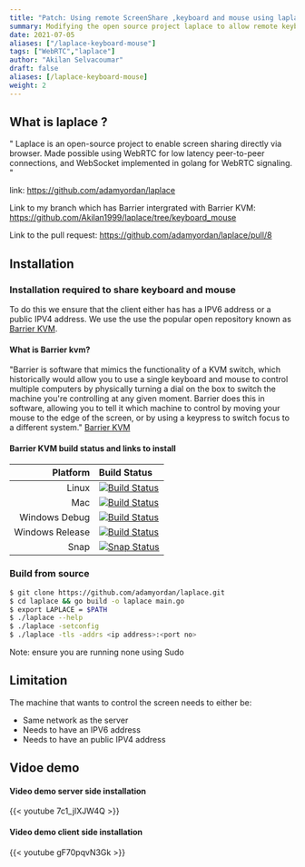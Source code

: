 ```yaml
---
title: "Patch: Using remote ScreenShare ,keyboard and mouse using laplace and Barrier"
summary: Modifying the open source project laplace to allow remote keyboard and mouse during screenshare
date: 2021-07-05
aliases: ["/laplace-keyboard-mouse"]
tags: ["WebRTC","laplace"]
author: "Akilan Selvacoumar"
draft: false 
aliases: [/laplace-keyboard-mouse]
weight: 2
---
```


## What is laplace ?
" Laplace is an open-source project to enable screen sharing directly via browser. Made possible using WebRTC for low latency peer-to-peer connections, and WebSocket implemented in golang for WebRTC signaling. "

link: https://github.com/adamyordan/laplace

Link to my branch which has Barrier intergrated with Barrier KVM:
https://github.com/Akilan1999/laplace/tree/keyboard_mouse

Link to the pull request: https://github.com/adamyordan/laplace/pull/8


## Installation


### Installation required to share keyboard and mouse
To do this we ensure that the client either has has a IPV6 
address or a public IPV4 address. 
We use the use the popular open repository known as [Barrier KVM](https://github.com/debauchee/barrier). 

#### What is Barrier kvm?

"Barrier is software that mimics the functionality of a KVM switch, which historically would allow you to use a single keyboard and mouse to control multiple computers by physically turning a dial on the box to switch the machine you're controlling at any given moment. Barrier does this in software, allowing you to tell it which machine to control by moving your mouse to the edge of the screen, or by using a keypress to switch focus to a different system." [Barrier KVM](https://github.com/debauchee/barrier)

#### Barrier KVM build status and links to install 
|Platform       |Build Status|
|            --:|:--         |
|Linux          |[![Build Status](https://dev.azure.com/debauchee/Barrier/_apis/build/status/debauchee.barrier?branchName=master&jobName=Linux%20Build)](https://dev.azure.com/debauchee/Barrier/_build/latest?definitionId=1&branchName=master)|
|Mac            |[![Build Status](https://dev.azure.com/debauchee/Barrier/_apis/build/status/debauchee.barrier?branchName=master&jobName=Mac%20Build)](https://dev.azure.com/debauchee/Barrier/_build/latest?definitionId=1&branchName=master)|
|Windows Debug  |[![Build Status](https://dev.azure.com/debauchee/Barrier/_apis/build/status/debauchee.barrier?branchName=master&jobName=Windows%20Build&configuration=Windows%20Build%20Debug)](https://dev.azure.com/debauchee/Barrier/_build/latest?definitionId=1&branchName=master)|
|Windows Release|[![Build Status](https://dev.azure.com/debauchee/Barrier/_apis/build/status/debauchee.barrier?branchName=master&jobName=Windows%20Build&configuration=Windows%20Build%20Release%20with%20Release%20Installer)](https://dev.azure.com/debauchee/Barrier/_build/latest?definitionId=1&branchName=master)|
|Snap           |[![Snap Status](https://build.snapcraft.io/badge/debauchee/barrier.svg)](https://build.snapcraft.io/user/debauchee/barrier)|


### Build from source

```bash
$ git clone https://github.com/adamyordan/laplace.git
$ cd laplace && go build -o laplace main.go
$ export LAPLACE = $PATH
$ ./laplace --help
$ ./laplace -setconfig 
$ ./laplace -tls -addrs <ip address>:<port no>
```
Note: ensure you are running none using Sudo 

## Limitation 
The machine that wants to control the screen needs to either be:
- Same network as the server 
- Needs to have an IPV6 address 
- Needs to have an public IPV4 address 

## Vidoe demo

#### Video demo server side installation 
{{< youtube 7c1_jlXJW4Q >}}

#### Video demo client side installation 
{{< youtube gF70pqvN3Gk >}}



